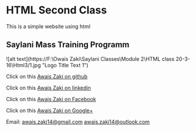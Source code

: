 # HTML Second Class 

This is a simple website using html 

## Saylani Mass Training Programm

![alt text](https://F:\Owais Zaki\Saylani Classes\Module 2\HTML class 20-3-16\Html3/1.jpg "Logo Title Text 1")

Click on this [Awais Zaki on github](https://github.com/AwaisZaki) 

Click on this [Awais Zaki on linkedin](https://www.linkedin.com/in/awais-zaki-5104b755?trk=nav_responsive_tab_profile_pic)

Click on this [Awais Zaki on Facebook](https://www.facebook.com/owais.zaki)

Click on this [Awais Zaki on Google+](https://plus.google.com/u/0/100388485894883304247)

Email: awais.zaki14@gmail.com
       awais.zaki14@outlook.com

